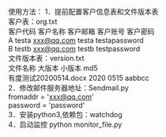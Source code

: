使用方法：
1．提前配置客户信息表和文件版本表  
客户表：org.txt  
客户代码 客户名称 客户邮箱 客户账号 客户密码  
A testa xxx@qq.com testa testapassword  
B testb xxx@qq.com testb testpassword  
文件版本表：version.txt  
文件名称 大版本 小版本 md5  
有度测试20200514.docx 2020 0515 aabbcc  
2．修改邮件服务器地址：Sendmail.py  
fromaddr = 'xxx@qq.com'  
password = 'password'  
3．安装python3,依赖包：watchdog  
4．启动监控 python monitor_file.py  
